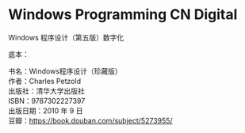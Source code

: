 # Windows Programming CN Digital

Windows 程序设计（第五版）数字化  

底本：  

书名：Windows程序设计（珍藏版）  
作者：Charles Petzold  
出版社：清华大学出版社   
ISBN：9787302227397  
出版日期：2010 年 9 日  
豆瓣：https://book.douban.com/subject/5273955/  
